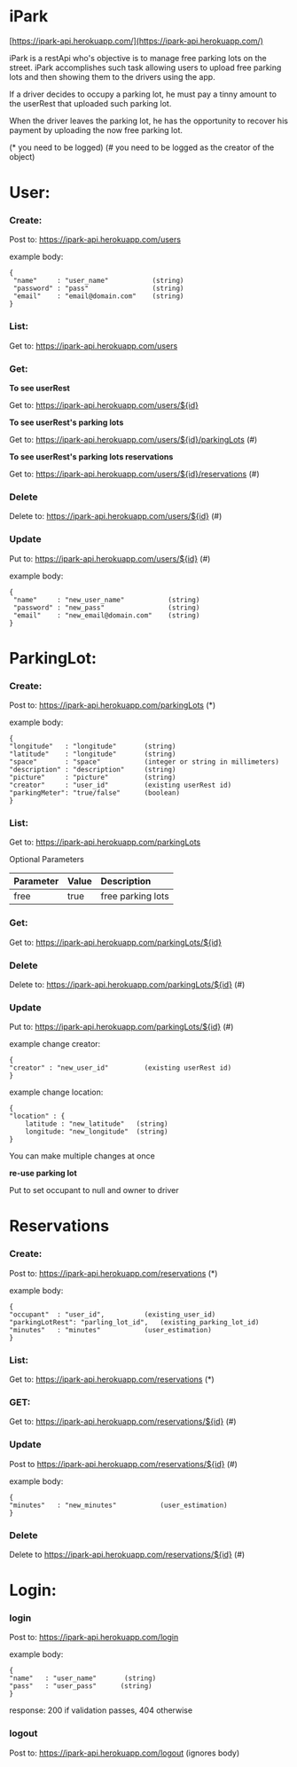 # iPark
[https://ipark-api.herokuapp.com/](https://ipark-api.herokuapp.com/)

iPark is a restApi who's objective is to manage free parking lots on the street. iPark accomplishes such task allowing users to upload free parking lots and then showing them to the drivers using the app.

If a driver decides to occupy a parking lot, he must pay a tinny amount to the userRest that uploaded such parking lot.

When the driver leaves the parking lot, he has the opportunity to recover his payment by uploading the now free parking lot.


(* you need to be logged)
(# you need to be logged as the creator of the object)

# User:

###  Create:

Post to: https://ipark-api.herokuapp.com/users

example body:

```
{
 "name"     : "user_name"           (string)
 "password" : "pass"                (string)
 "email"    : "email@domain.com"    (string)
}  
```

### List:

Get to: https://ipark-api.herokuapp.com/users

### Get:

**To see userRest**

Get to: https://ipark-api.herokuapp.com/users/${id} 

**To see userRest's parking lots**

Get to: https://ipark-api.herokuapp.com/users/${id}/parkingLots (#)

**To see userRest's parking lots reservations**

Get to: https://ipark-api.herokuapp.com/users/${id}/reservations (#)

### Delete

Delete to: https://ipark-api.herokuapp.com/users/${id} (#)

### Update

Put to: https://ipark-api.herokuapp.com/users/${id} (#)

example body:

```
{
 "name"     : "new_user_name"           (string)
 "password" : "new_pass"                (string)
 "email"    : "new_email@domain.com"    (string)
}  
```

# ParkingLot:

###  Create:

Post to: https://ipark-api.herokuapp.com/parkingLots (*)

example body:

```
{
"longitude"   : "longitude"       (string)
"latitude"    : "longitude"       (string)
"space"       : "space"           (integer or string in millimeters)
"description" : "description"     (string)
"picture"     : "picture"         (string)
"creator"     : "user_id"         (existing userRest id)
"parkingMeter": "true/false"      (boolean)
}
```

### List:

Get to: https://ipark-api.herokuapp.com/parkingLots

Optional Parameters

| Parameter  | Value    | Description              |
| :---------- |:--------| :------------------------|
| free       | true     | free parking lots        |


### Get:

Get to: https://ipark-api.herokuapp.com/parkingLots/${id}

### Delete

Delete to: https://ipark-api.herokuapp.com/parkingLots/${id}  (#)

### Update

Put to: https://ipark-api.herokuapp.com/parkingLots/${id} (#)

example change creator:

```
{
"creator" : "new_user_id"         (existing userRest id)
}
```

example change location:

```
{
"location" : {
    latitude : "new_latitude"   (string)
    longitude: "new_longitude"  (string)     
}
```

You can make multiple changes at once

**re-use parking lot**

Put to set occupant to null and owner to driver

# Reservations

###  Create:

Post to: https://ipark-api.herokuapp.com/reservations (*)

example body:

```
{
"occupant"  : "user_id",          (existing_user_id)
"parkingLotRest": "parling_lot_id",   (existing_parking_lot_id)
"minutes"   : "minutes"           (user_estimation)
}
```

###  List:

Get to: https://ipark-api.herokuapp.com/reservations (*)

###  GET:

Get to: https://ipark-api.herokuapp.com/reservations/${id} (#)

### Update 

Post to https://ipark-api.herokuapp.com/reservations/${id} (#)

example body:

```
{
"minutes"   : "new_minutes"           (user_estimation)
}
```

### Delete 

Delete to https://ipark-api.herokuapp.com/reservations/${id} (#)

# Login:

### login

Post to: https://ipark-api.herokuapp.com/login

example body:

```
{
"name"   : "user_name"       (string)
"pass"   : "user_pass"      (string)
}
```

response: 200 if validation passes, 404 otherwise

### logout

Post to: https://ipark-api.herokuapp.com/logout (ignores body)
